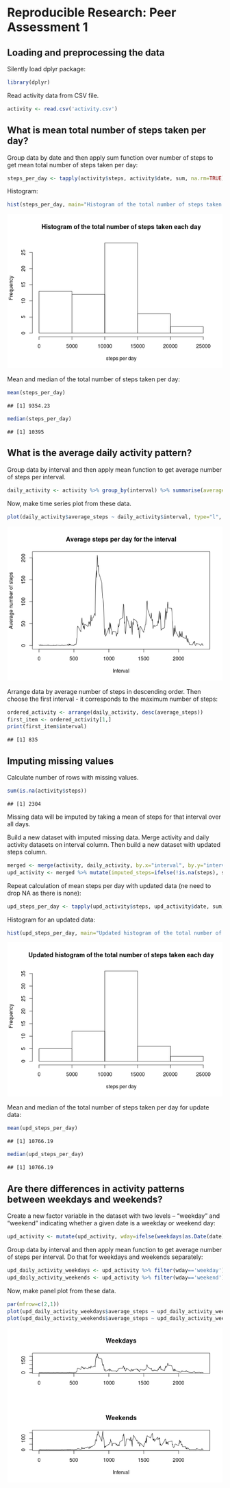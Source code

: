 # Reproducible Research: Peer Assessment 1


## Loading and preprocessing the data

Silently load dplyr package:


```r
library(dplyr)
```

Read activity data from CSV file.

```r
activity <- read.csv('activity.csv')
```

## What is mean total number of steps taken per day?

Group data by date and then apply sum function over number of steps to get mean total number of steps taken per day:

```r
steps_per_day <- tapply(activity$steps, activity$date, sum, na.rm=TRUE)
```

Histogram:

```r
hist(steps_per_day, main="Histogram of the total number of steps taken each day", xlab="steps per day")
```

![](PA1_template_files/figure-html/unnamed-chunk-4-1.png) 

Mean and median of the total number of steps taken per day:

```r
mean(steps_per_day)
```

```
## [1] 9354.23
```

```r
median(steps_per_day)
```

```
## [1] 10395
```

## What is the average daily activity pattern?

Group data by interval and then apply mean function to get average number of steps per interval. 

```r
daily_activity <- activity %>% group_by(interval) %>% summarise(average_steps=mean(steps, na.rm=TRUE))
```

Now, make time series plot from these data.

```r
plot(daily_activity$average_steps ~ daily_activity$interval, type="l", main="Average steps per day for the interval", xlab="Interval", ylab="Average number of steps")
```

![](PA1_template_files/figure-html/unnamed-chunk-7-1.png) 

Arrange data by average number of steps in descending order. Then choose the first interval - it corresponds to the maximum number of steps:

```r
ordered_activity <- arrange(daily_activity, desc(average_steps))
first_item <- ordered_activity[1,]
print(first_item$interval)
```

```
## [1] 835
```

## Imputing missing values

Calculate number of rows with missing values.


```r
sum(is.na(activity$steps))
```

```
## [1] 2304
```

Missing data will be imputed by taking a mean of steps for that interval over all days.

Build a new dataset with imputed missing data. Merge activity and daily activity datasets on interval column. Then build a new dataset with updated steps column.

```r
merged <- merge(activity, daily_activity, by.x="interval", by.y="interval")
upd_activity <- merged %>% mutate(imputed_steps=ifelse(!is.na(steps), steps, average_steps)) %>% select(date, interval, imputed_steps) %>% rename(steps=imputed_steps) %>% arrange(date, interval)
```

Repeat calculation of mean steps per day with updated data (ne need to drop NA as there is none):


```r
upd_steps_per_day <- tapply(upd_activity$steps, upd_activity$date, sum)
```

Histogram for an updated data:

```r
hist(upd_steps_per_day, main="Updated histogram of the total number of steps taken each day", xlab="steps per day")
```

![](PA1_template_files/figure-html/unnamed-chunk-12-1.png) 

Mean and median of the total number of steps taken per day for update data:

```r
mean(upd_steps_per_day)
```

```
## [1] 10766.19
```

```r
median(upd_steps_per_day)
```

```
## [1] 10766.19
```

## Are there differences in activity patterns between weekdays and weekends?

Create a new factor variable in the dataset with two levels – “weekday” and “weekend” indicating whether a given date is a weekday or weekend day:    

```r
upd_activity <- mutate(upd_activity, wday=ifelse(weekdays(as.Date(date)) %in% c("Šeštadienis", "Sekmadienis"), 'weekend', 'weekday'))
```

Group data by interval and then apply mean function to get average number of steps per interval. Do that for weekdays and weekends separately: 

```r
upd_daily_activity_weekdays <- upd_activity %>% filter(wday=='weekday') %>% group_by(interval) %>% summarise(average_steps=mean(steps, na.rm=TRUE))
upd_daily_activity_weekends <- upd_activity %>% filter(wday=='weekend') %>% group_by(interval) %>% summarise(average_steps=mean(steps, na.rm=TRUE))
```

Now, make panel plot from these data.

```r
par(mfrow=c(2,1))
plot(upd_daily_activity_weekdays$average_steps ~ upd_daily_activity_weekdays$interval, type="l", main="Weekdays", xlab="", ylab="")
plot(upd_daily_activity_weekends$average_steps ~ upd_daily_activity_weekends$interval, type="l", main="Weekends", xlab="Interval", ylab="")
```

![](PA1_template_files/figure-html/unnamed-chunk-16-1.png) 
